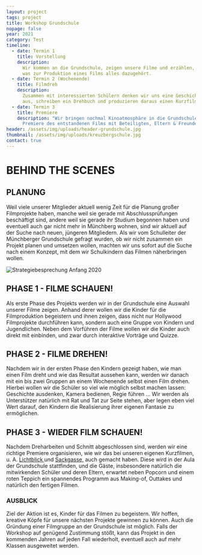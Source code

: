 ```yaml
---
layout: project
tags: project
title: Workshop Grundschule
nopage: false
year: 2021
category: Test
timeline:
  - date: Termin 1
    title: Vorstellung
    description:
      Wir kommen an die Grundschule, zeigen unsere Filme und erzählen,
      was zur Produktion eines Films alles dazugehört.
  - date: Termin 2 (Wochenende)
    title: Filmdreh
    description:
      Zusammen mit interessierten Schülern denken wir uns eine Geschichte
      aus, schreiben ein Drehbuch und produzieren daraus einen Kurzfilm.
  - date: Termin 3
    title: Premiere
    description: "Wir bringen nochmal Kinoatmosphäre in die Grundschule: Die
      Premiere des entstandenen Films mit Beteiligten, Eltern & Freunden"
header: /assets/img/uploads/header-grundschule.jpg
thumbnail: /assets/img/uploads/kreuzbergschule.jpg
contact: true
---
```


# BEHIND THE SCENES

## PLANUNG

Weil viele unserer Mitglieder aktuell wenig Zeit für die Planung großer Filmprojekte haben, manche weil sie gerade mit Abschlussprüfungen beschäftigt sind, andere weil sie gerade ihr Studium begonnen haben und eventuell auch gar nicht mehr in Münchberg wohnen, sind wir aktuell auf der Suche nach neuen, jüngeren Mitgliedern. Als wir vom Schulleiter der Münchberger Grundschule gefragt wurden, ob wir nicht zusammen ein Projekt planen und umsetzen wollen, machten wir uns sofort auf die Suche nach einem Konzept, mit dem wir Schulkindern das Filmen näherbringen wollen.

![Strategiebesprechung  Anfang 2020](/assets/img/uploads/image1.jpg "Strategiebesprechung  Anfang 2020")

## PHASE 1 - FILME SCHAUEN!

Als erste Phase des Projekts werden wir in der Grundschule eine Auswahl unserer Filme zeigen. Anhand derer wollen wir die Kinder für die Filmproduktion begeistern und ihnen zeigen, dass nicht nur Hollywood Filmprojekte durchführen kann, sondern auch eine Gruppe von Kindern und Jugendlichen. Neben dem Vorführen der Filme wollen wir die Kinder auch direkt mit einbinden, und zwar durch interaktive Vorträge und Quizze.

## PHASE 2 - FILME DREHEN!

Nachdem wir in der ersten Phase den Kindern gezeigt haben, wie man einen Film dreht und wie das Resultat aussehen kann, werden wir danach mit ein bis zwei Gruppen an einem Wochenende selbst einen Film drehen. Hierbei wollen wir die Schüler so viel wie möglich selbst machen lassen: Geschichte ausdenken, Kamera bedienen, Regie führen … Wir werden als Unterstützer natürlich mit Rat und Tat zur Seite stehen, aber legen eben viel Wert darauf, den Kindern die Realisierung ihrer eigenen Fantasie zu ermöglichen.

## PHASE 3 - WIEDER FILM SCHAUEN!

Nachdem Dreharbeiten und Schnitt abgeschlossen sind, werden wir eine richtige Premiere organisieren, wie wir das bei unseren eigenen Kurzfilmen, u. A. [Lichtblick ](https://arbeitskreis.video/projekte/lichtblick)und [Sackgasse,](https://arbeitskreis.video/projekte/sackgasse) auch gemacht haben. Diese wird in der Aula der Grundschule stattfinden, und die Gäste, insbesondere natürlich die mitwirkenden Schüler und deren Eltern, erwartet neben Popcorn und einem roten Teppich ein spannendes Programm aus Making-of, Outtakes und natürlich den fertigen Filmen.

### AUSBLICK

Ziel der Aktion ist es, Kinder für das Filmen zu begeistern. Wir hoffen, kreative Köpfe für unsere nächsten Projekte gewinnen zu können. Auch die Gründung einer Filmgruppe an der Grundschule ist möglich. Falls der Workshop auf genügend Zustimmung stößt, kann das Projekt in den kommenden Jahren auf jeden Fall wiederholt, eventuell auch auf mehr Klassen ausgeweitet werden.
